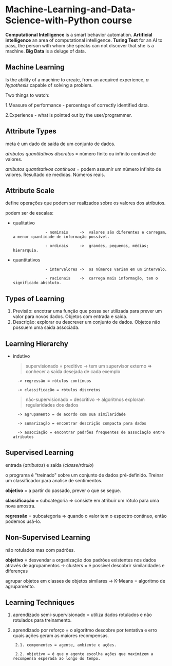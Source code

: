 Machine-Learning-and-Data-Science-with-Python course
=============================

**Computational Intelligence** is a smart behavior automation.
**Artificial intelligence** an area of computational intelligence.
**Turing Test** for an AI to pass, the person with whom she speaks can not discover that she is a machine.
**Big Data** is a deluge of data.

Machine Learning 
-------------------
Is the ability of a machine to create, from an acquired experience, _a hypothesis_ capable of solving a problem.

Two things to watch:

1.Measure of performance - percentage of correctly identified data.

2.Experience - what is pointed out by the user/programmer.

Attribute Types
-------------------
meta é um dado de saída de um conjunto de dados.

_atributos quantitativos discretos_ = número finito ou infinito contável de valores.

_atributos quantitativos contínuos_ = podem assumir um número infinito de valores. Resultado de medidas. Números reais.

Attribute Scale
-------------------
define operações que podem ser realizados sobre os valores dos atributos.

podem ser de escalas:
* qualitativo       

                    - nominais     ->  valores são diferentes e carregam, a menor quantidade de informação possível.

                    - ordinais     ->  grandes, pequenos, médias; hierarquia.
* quantitativos     

                    - intervalores ->  os números variam em um intervalo.

                    - racionais    ->  carrega mais informação, tem o significado absoluto.

Types of Learning
-------------------

1. Previsão: encotrar uma função que possa ser utilizada para prever um valor para novos dados. Objetos com entrada e saída.
2. Descrição: explorar ou descrever um conjunto de dados. Objetos não possuem uma saída associada.

Learning Hierarchy
-------------------
* indutivo

    >supervisionado = preditivo -> tem um supervisor externo => conhecer a saída desejada de cada exemplo 
    
        -> regressão = rótulos contínuos

        -> classificação = rótulos discretos
                                                                                            
    >não-supervisionado = descritivo -> algoritmos exploram regularidades dos dados 
        
        -> agrupamento = de acordo com sua similaridade

        -> sumarização = encontrar descrição compacta para dados

        -> associação = encontrar padrões frequentes de associação entre atributos

Supervised Learning
-------------------
entrada (_atributos_) e saída (_classe/rótulo_)

o programa é "treinado" sobre um conjunto de dados pré-definido. Treinar um classificador para analise de sentimentos.

**objetivo** = a partir do passado, prever o que se segue.

**classificação** = subcategoria => consiste em atribuir um rótulo para uma nova amostra.

**regressão** = subcategoria => quando o valor tem o espectro contínuo, então podemos usá-lo.


Non-Supervised Learning
-------------------
não rotulados mas com padrões.

**objetivo** = desvendar a organização dos padrões existentes nos dados através de agrupamentos -> clusters = é possível descobrir similaridades e diferenças

agrupar objetos em classes de objetos similares -> K-Means = algoritmo de agrupamento.


Learning Techniques
-------------------

1. aprendizado semi-supervisionado = utiliza dados rotulados e não rotulados para treinamento.
2. aprendizado por reforço = o algoritmo descobre por tentativa e erro quais ações geram as maiores recompensas.

        2.1. componentes = agente, ambiente e ações.

        2.2. objetivo = é que o agente escolha ações que maximizem a recompensa esperada ao longo do tempo. 
